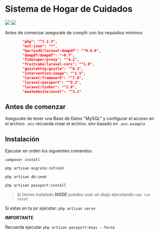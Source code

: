 # Sistema de Hogar de Cuidados


![](https://i.imgur.com/Fms7gXF.png)
![](https://i.imgur.com/HyHIINn.png)

Antes de comenzar asegurate de cumplir con los requisitos minimos
```json
        "php": "^7.2.5",
        "ext-json": "*",
        "barryvdh/laravel-dompdf": "^0.8.6",
        "dompdf/dompdf": "~0.7",
        "fideloper/proxy": "^4.2",
        "fruitcake/laravel-cors": "^1.0",
        "guzzlehttp/guzzle": "^6.3",
        "intervention/image": "^2.5",
        "laravel/framework": "^7.0",
        "laravel/passport": "^9.2",
        "laravel/tinker": "^2.0",
        "maatwebsite/excel": "^3.1"
```
## Antes de comenzar
Asegurate de tener una Base de Datos "MySQL" y configurar el acceso en el archivo `.env` 
recuerda crear el archivo .env basado en `.env.example` 

## Instalación

Ejecutar en orden los siguientes comandos.

`composer install`

`php artisan migrate:refresh`

`php artisan db:seed`

`php artisan passport:install`

> Si tienes instalado __NODE__ puedes usar un atajo ejecutando `npm run reset`

Si estas en tu pc ejecutar:
`php artisan serve`

__IMPORTANTE__

Recuerda ejecutar `php artisan passport:keys --force`
